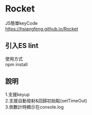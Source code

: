 # Rocket  
JS簡單keyCode  
https://hsiangfeng.github.io/Rocket  
## 引入ES lint
使用方式  
    npm install
## 說明
1.支援keyup  
2.支援自動發射&回歸初始點(setTimeOut)  
3.倒數計時顯示在console.log
